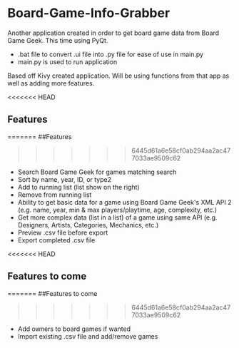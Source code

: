 # Board-Game-Info-Grabber
Another application created in order to get board game data from Board Game Geek. This time using PyQt.

 * .bat file to convert .ui file into .py file for ease of use in main.py
 * main.py is used to run application

 Based off Kivy created application. Will be using functions from that app as well as adding more features.

<<<<<<< HEAD
## Features
=======
##Features
>>>>>>> 6445d61a6e58cf0ab294aa2ac477033ae9509c62
* Search Board Game Geek for games matching search
* Sort by name, year, ID, or type2
* Add to running list (list show on the right)
* Remove from running list
* Ability to get basic data for a game using Board Game Geek's XML API 2 (e.g. name, year, min & max players/playtime, age, complexity, etc.)
* Get more complex data (list in a list) of a game using same API (e.g. Designers, Artists, Categories, Mechanics, etc.)
* Preview .csv file before export
* Export completed .csv file

<<<<<<< HEAD
## Features to come
=======
##Features to come
>>>>>>> 6445d61a6e58cf0ab294aa2ac477033ae9509c62
* Add owners to board games if wanted
* Import existing .csv file and add/remove games
